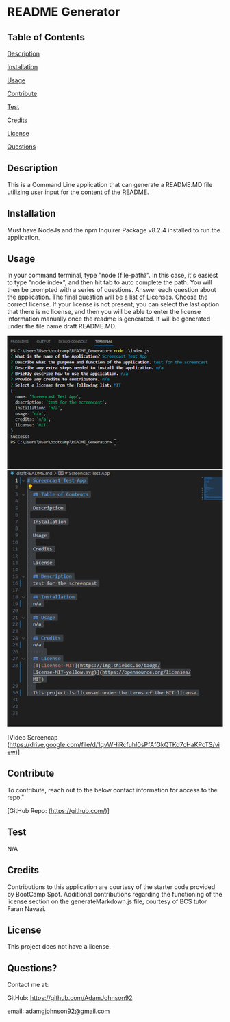 # README Generator

  ## Table of Contents
  
  [Description](#description)

  [Installation](#installation)
  
  [Usage](#usage)

  [Contribute](#contribute)

  [Test](#test)
  
  [Credits](#credits)
  
  [License](#license)

  [Questions](#questions)
  
  ## Description
  This is a Command Line application that can generate a README.MD file utilizing user input for the content of the README.

  ## Installation
  Must have NodeJs and the npm Inquirer Package  v8.2.4 installed to run the application.

  ## Usage
  In your command terminal, type "node {file-path}". In this case, it's easiest to type "node index", and then hit tab to auto complete the path. You will then be prompted with a series of questions. Answer each question about the application. The final question will be  a list of Licenses. Choose the correct license. If your license is not present, you can select the last option that there is no license, and then you will be able to enter the license information manually once the readme is generated. It will be generated under the file name    draft README.MD.

  ![alt text](./screencap1.PNG)
  ![alt text](./screencap2.PNG)

  [Video Screencap (https://drive.google.com/file/d/1qvWHiRcfuhI0sPfAfGkQTKd7cHaKPcTS/view)]
  
  ## Contribute
  To contribute, reach out to the below contact information for access to the repo."

  [GitHub Repo: (https://github.com/)]

  ## Test
  N/A

  ## Credits
  Contributions to this application are courtesy of the starter code provided by BootCamp Spot. Additional contributions regarding the functioning of the license section on the generateMarkdown.js file, courtesy of BCS tutor Faran Navazi.
      
  ## License

  This project does not have a license.

  ## Questions?

  Contact me at:

  GitHub: https://github.com/AdamJohnson92
  
  email: adamgjohnson92@gmail.com